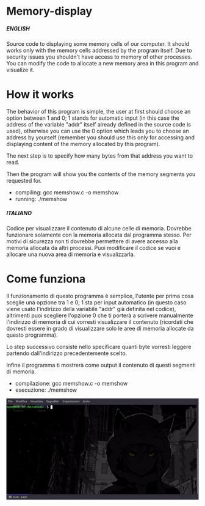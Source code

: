 # Memory-display

##### ENGLISH #####
Source code to displaying some memory cells of our computer.
It should works only with the memory cells addressed by the program itself.
Due to security issues you shouldn't have access to memory of other processes.
You can modify the code to allocate a new memory area in this program and visualize it.

# How it works
The behavior of this program is simple, the user at first should choose an option between 1 and 0; 1 stands for automatic input (in this case the address of the variable "addr" itself already defined in the source code is used), otherwise you can use the 0 option which leads you to choose an address by yourself (remember you should use this only for accessing and displaying content of the memory allocated by this program).

The next step is to specify how many bytes from that address you want to read.

Then the program will show you the contents of the memory segments you requested for.

* compiling: gcc memshow.c -o memshow
* running: ./memshow

##### ITALIANO #####
Codice per visualizzare il contenuto di alcune celle di memoria.
Dovrebbe funzionare solamente con la memoria allocata dal programma stesso.
Per motivi di sicurezza non ti dovrebbe permettere di avere accesso alla memoria allocata da altri processi.
Puoi modificare il codice se vuoi e allocare una nuova area di memoria e visualizzarla.

# Come funziona
Il funzionamento di questo programma è semplice, l'utente per prima cosa sceglie una opzione tra 1 e 0; 1 sta per input automatico (in questo caso viene usato l'indirizzo della variabile "addr" già definita nel codice), altrimenti puoi scegliere l'opzione 0 che ti porterà a scrivere manualmente l'indirizzo di memoria di cui vorresti visualizzare il contenuto (ricordati che dovresti essere in grado di visualizzare solo le aree di memoria allocate da questo programma).

Lo step successivo consiste nello specificare quanti byte vorresti leggere partendo dall'indirizzo precedentemente scelto.

Infine il programma ti mostrerà come output il contenuto di questi segmenti di memoria.

* compilazione: gcc memshow.c -o memshow
* esecuzione: ./memshow

![](githubPROJ.gif)
